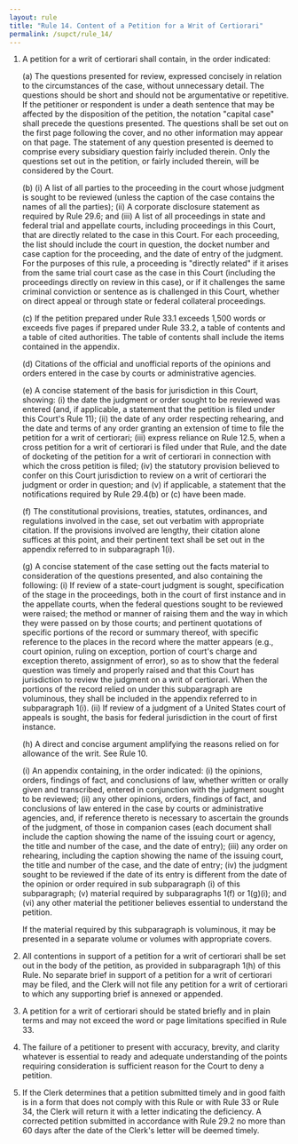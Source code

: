 ```yaml
---
layout: rule
title: "Rule 14. Content of a Petition for a Writ of Certiorari"
permalink: /supct/rule_14/
---
```


1. A petition for a writ of certiorari shall contain, in the order indicated:

    (a) The questions presented for review, expressed concisely in relation to the circumstances of the case, without unnecessary detail. The questions should be short and should not be argumentative or repetitive. If the petitioner or respondent is under a death sentence that may be affected by the disposition of the petition, the notation "capital case" shall precede the questions presented. The questions shall be set out on the first page following the cover, and no other information may appear on that page. The statement of any question presented is deemed to comprise every subsidiary question fairly included therein. Only the questions set out in the petition, or fairly included therein, will be considered by the Court.

    (b)
        (i) A list of all parties to the proceeding in the court whose judgment is sought to be reviewed (unless the caption of the case contains the names of all the parties);
        (ii) A corporate disclosure statement as required by Rule 29.6; and
        (iii) A list of all proceedings in state and federal trial and appellate courts, including proceedings in this Court, that are directly related to the case in this Court. For each proceeding, the list should include the court in question, the docket number and case caption for the proceeding, and the date of entry of the judgment. For the purposes of this rule, a proceeding is "directly related" if it arises from the same trial court case as the case in this Court (including the proceedings directly on review in this case), or if it challenges the same criminal conviction or sentence as is challenged in this Court, whether on direct appeal or through state or federal collateral proceedings.

    (c) If the petition prepared under Rule 33.1 exceeds 1,500 words or exceeds five pages if prepared under Rule 33.2, a table of contents and a table of cited authorities. The table of contents shall include the items contained in the appendix.

    (d) Citations of the official and unofficial reports of the opinions and orders entered in the case by courts or administrative agencies.

    (e) A concise statement of the basis for jurisdiction in this Court, showing:
        (i) the date the judgment or order sought to be reviewed was entered (and, if applicable, a statement that the petition is filed under this Court's Rule 11);
        (ii) the date of any order respecting rehearing, and the date and terms of any order granting an extension of time to file the petition for a writ of certiorari;
        (iii) express reliance on Rule 12.5, when a cross petition for a writ of certiorari is filed under that Rule, and the date of docketing of the petition for a writ of certiorari in connection with which the cross petition is filed;
        (iv) the statutory provision believed to confer on this Court jurisdiction to review on a writ of certiorari the judgment or order in question; and
        (v) if applicable, a statement that the notifications required by Rule 29.4(b) or (c) have been made.

    (f) The constitutional provisions, treaties, statutes, ordinances, and regulations involved in the case, set out verbatim with appropriate citation. If the provisions involved are lengthy, their citation alone suffices at this point, and their pertinent text shall be set out in the appendix referred to in subparagraph 1(i).

    (g) A concise statement of the case setting out the facts material to consideration of the questions presented, and also containing the following:
        (i) If review of a state-court judgment is sought, specification of the stage in the proceedings, both in the court of first instance and in the appellate courts, when the federal questions sought to be reviewed were raised; the method or manner of raising them and the way in which they were passed on by those courts; and pertinent quotations of specific portions of the record or summary thereof, with specific reference to the places in the record where the matter appears (e.g., court opinion, ruling on exception, portion of court's charge and exception thereto, assignment of error), so as to show that the federal question was timely and properly raised and that this Court has jurisdiction to review the judgment on a writ of certiorari. When the portions of the record relied on under this subparagraph are voluminous, they shall be included in the appendix referred to in subparagraph 1(i).
        (ii) If review of a judgment of a United States court of appeals is sought, the basis for federal jurisdiction in the court of first instance.

    (h) A direct and concise argument amplifying the reasons relied on for allowance of the writ. See Rule 10.

    (i) An appendix containing, in the order indicated:
        (i) the opinions, orders, findings of fact, and conclusions of law, whether written or orally given and transcribed, entered in conjunction with the judgment sought to be reviewed;
        (ii) any other opinions, orders, findings of fact, and conclusions of law entered in the case by courts or administrative agencies, and, if reference thereto is necessary to ascertain the grounds of the judgment, of those in companion cases (each document shall include the caption showing the name of the issuing court or agency, the title and number of the case, and the date of entry);
        (iii) any order on rehearing, including the caption showing the name of the issuing court, the title and number of the case, and the date of entry;
        (iv) the judgment sought to be reviewed if the date of its entry is different from the date of the opinion or order required in sub subparagraph (i) of this subparagraph;
        (v) material required by subparagraphs 1(f) or 1(g)(i); and
        (vi) any other material the petitioner believes essential to understand the petition.

    If the material required by this subparagraph is voluminous, it may be presented in a separate volume or volumes with appropriate covers.

2. All contentions in support of a petition for a writ of certiorari shall be set out in the body of the petition, as provided in subparagraph 1(h) of this Rule. No separate brief in support of a petition for a writ of certiorari may be filed, and the Clerk will not file any petition for a writ of certiorari to which any supporting brief is annexed or appended.

3. A petition for a writ of certiorari should be stated briefly and in plain terms and may not exceed the word or page limitations specified in Rule 33.

4. The failure of a petitioner to present with accuracy, brevity, and clarity whatever is essential to ready and adequate understanding of the points requiring consideration is sufficient reason for the Court to deny a petition.

5. If the Clerk determines that a petition submitted timely and in good faith is in a form that does not comply with this Rule or with Rule 33 or Rule 34, the Clerk will return it with a letter indicating the deficiency. A corrected petition submitted in accordance with Rule 29.2 no more than 60 days after the date of the Clerk's letter will be deemed timely.

